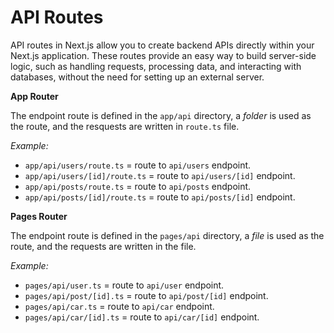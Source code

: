 # API Routes

API routes in Next.js allow you to create backend APIs directly within your Next.js application. These routes provide an easy way to build server-side logic, such as handling requests, processing data, and interacting with databases, without the need for setting up an external server.

**App Router**

The endpoint route is defined in the `app/api` directory, a *folder* is used as the route, and the resquests are written in `route.ts` file.

*Example:*

- `app/api/users/route.ts` = route to `api/users` endpoint.
- `app/api/users/[id]/route.ts` = route to `api/users/[id]` endpoint.
- `app/api/posts/route.ts` = route to `api/posts` endpoint.
- `app/api/posts/[id]/route.ts` = route to `api/posts/[id]` endpoint.

**Pages Router**

The endpoint route is defined in the `pages/api` directory, a *file* is used as the route, and the requests are written in the file.

*Example:*

- `pages/api/user.ts` = route to `api/user` endpoint.
- `pages/api/post/[id].ts` = route to `api/post/[id]` endpoint.
- `pages/api/car.ts` = route to `api/car` endpoint.
- `pages/api/car/[id].ts` = route to `api/car/[id]` endpoint.